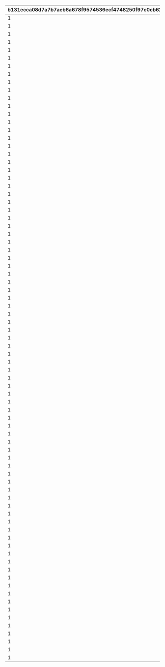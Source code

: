 |b131ecca08d7a7b7aeb6a678f9574536ecf4748250f97c0cb622114d4f21f547|bec30e90b80b64ad1b821aa239473560f5a6ba398a59d452c1a7e2a9e4c14d77|687ba09430182968fa7beaf017c74dd2fec457e0e460748b400be6ed6dbc50c0|eeaf49e26604995caa18116131c5fe423b053d99d5a1513fdcb4b1084d5bba3b|32ac4eed410ad10a4e547425dfcbae341d28c2033bc2439e5079fe4b52df9e0e|e6110b2cb7cf22d20690e43d60c1281ce1947ebd5684f34e8ff2ef9d3aaa8bdc|fbda3ee46c4c45d29f7110f4511c722ee4bf9145c5f95befdab395cc1af83d5f|81da84fa54678bc8c6842d72e54cc420049d89145df26b7c1bb57ca7520e3184|d276ef70f86ce13b7db04f313757bbb46d6701cfd9cbed98a437a5912c482782|aba667a956c4cbf226a1067811dd3ded80842e10420a52fce2e7f6b721d62223|7f60283fc600bc2cd521ed540a2c7f5aecf27d331908a79d54ebcb98363c1dfd|f11c809bf76163464bdcc4ea4d91db822dcffb4087f91708f7a66ca89fedff34|d514386c59283e2586e237e7333338f89dd8d7bc8dce03903689d95df83a5b61|
| --- | --- | --- | --- | --- | --- | --- | --- | --- | --- | --- | --- | --- |
|1|3|bgm_M90|0|1|2018/03/19 11:59:00|2018/03/14 12:00:00|2018/03/18 11:59:00|1001|1|2|2018/04/20 4:59:59|2018/03/21 5:00:00|
|1|4|bgm_M97|1001|2|2018/04/18 11:59:00|2018/04/13 12:00:00|2018/04/17 11:59:00|1002|1|2|2018/05/22 4:59:59|2018/04/20 5:00:00|
|1|5|bgm_M104|1002|1|2018/05/20 11:59:00|2018/05/15 12:00:00|2018/05/19 11:59:00|1003|1|2|2018/06/21 4:59:59|2018/05/22 5:00:00|
|1|6|bgm_M115|1003|2|2018/06/19 11:59:00|2018/06/14 12:00:00|2018/06/18 11:59:00|1004|1|2|2018/07/21 4:59:59|2018/06/21 5:00:00|
|1|7|bgm_M119|1004|1|2018/07/19 11:59:00|2018/07/14 12:00:00|2018/07/18 11:59:00|1005|1|2|2018/08/22 4:59:59|2018/07/21 5:00:00|
|1|8|bgm_M132|1005|2|2018/08/20 11:59:00|2018/08/15 12:00:00|2018/08/19 11:59:00|1006|1|2|2018/09/21 4:59:59|2018/08/22 5:00:00|
|1|9|bgm_M139|1006|1|2018/09/19 11:59:00|2018/09/14 12:00:00|2018/09/18 11:59:00|1007|1|2|2018/10/22 4:59:59|2018/09/21 5:00:00|
|1|10|bgm_M166|1007|2|2018/10/20 11:59:00|2018/10/15 12:00:00|2018/10/19 11:59:00|1008|1|2|2018/11/22 4:59:59|2018/10/22 5:00:00|
|1|11|bgm_M175|1008|1|2018/11/20 11:59:00|2018/11/15 12:00:00|2018/11/19 11:59:00|1009|1|2|2018/12/22 4:59:59|2018/11/22 5:00:00|
|1|12|bgm_M181|1009|2|2018/12/20 11:59:00|2018/12/15 12:00:00|2018/12/19 11:59:00|1010|1|2|2019/01/23 4:59:59|2018/12/22 5:00:00|
|1|1|bgm_M186|1010|1|2019/01/21 11:59:00|2019/01/16 12:00:00|2019/01/20 11:59:00|1011|1|2|2019/02/20 4:59:59|2019/01/23 5:00:00|
|1|2|bgm_M205|1011|2|2019/02/18 11:59:00|2019/02/13 12:00:00|2019/02/17 11:59:00|1012|1|2|2019/03/23 4:59:59|2019/02/20 5:00:00|
|1|3|bgm_M90|1012|1|2019/03/21 11:59:00|2019/03/16 12:00:00|2019/03/20 11:59:00|1013|1|2|2019/04/22 4:59:59|2019/03/23 5:00:00|
|1|4|bgm_M97|1013|2|2019/04/20 11:59:00|2019/04/15 12:00:00|2019/04/19 11:59:00|1014|1|2|2019/05/23 4:59:59|2019/04/22 5:00:00|
|1|5|bgm_M104|1014|1|2019/05/21 11:59:00|2019/05/16 12:00:00|2019/05/20 11:59:00|1015|1|2|2019/06/22 4:59:59|2019/05/23 5:00:00|
|1|6|bgm_M115|1015|2|2019/06/20 11:59:00|2019/06/15 12:00:00|2019/06/19 11:59:00|1016|1|2|2019/07/23 4:59:59|2019/06/22 5:00:00|
|1|7|bgm_M119|1016|1|2019/07/21 11:59:00|2019/07/16 12:00:00|2019/07/20 11:59:00|1017|1|2|2019/08/23 4:59:59|2019/07/23 5:00:00|
|1|8|bgm_M132|1017|2|2019/08/21 11:59:00|2019/08/16 12:00:00|2019/08/20 11:59:00|1018|1|2|2019/09/23 4:59:59|2019/08/23 5:00:00|
|1|9|bgm_M139|1018|1|2019/09/21 11:59:00|2019/09/16 12:00:00|2019/09/20 11:59:00|1019|1|2|2019/10/25 4:59:59|2019/09/23 5:00:00|
|1|10|bgm_M166|1019|2|2019/10/23 11:59:00|2019/10/18 12:00:00|2019/10/22 11:59:00|1020|1|2|2019/11/24 4:59:59|2019/10/25 5:00:00|
|1|11|bgm_M175|1020|1|2019/11/22 11:59:00|2019/11/17 12:00:00|2019/11/21 11:59:00|1021|1|2|2019/12/25 4:59:59|2019/11/24 5:00:00|
|1|12|bgm_M181|1021|2|2019/12/23 11:59:00|2019/12/18 12:00:00|2019/12/22 11:59:00|1022|1|2|2020/01/25 4:59:59|2019/12/25 5:00:00|
|1|1|bgm_M186|1022|1|2020/01/23 11:59:00|2020/01/18 12:00:00|2020/01/22 11:59:00|1023|1|2|2020/02/23 4:59:59|2020/01/25 5:00:00|
|1|2|bgm_M205|1023|2|2020/02/21 11:59:00|2020/02/16 12:00:00|2020/02/20 11:59:00|1024|1|2|2020/03/25 4:59:59|2020/02/23 5:00:00|
|1|3|bgm_M90|1024|1|2020/03/23 11:59:00|2020/03/18 12:00:00|2020/03/22 11:59:00|1025|1|2|2020/04/25 4:59:59|2020/03/25 5:00:00|
|1|4|bgm_M97|1025|2|2020/04/23 11:59:00|2020/04/18 12:00:00|2020/04/22 11:59:00|1026|1|2|2020/05/26 4:59:59|2020/04/25 5:00:00|
|1|5|bgm_M104|1026|1|2020/05/24 11:59:00|2020/05/19 12:00:00|2020/05/23 11:59:00|1027|1|2|2020/06/25 4:59:59|2020/05/26 5:00:00|
|1|6|bgm_M115|1027|2|2020/06/23 11:59:00|2020/06/18 12:00:00|2020/06/22 11:59:00|1028|1|2|2020/07/26 4:59:59|2020/06/25 5:00:00|
|1|7|bgm_M119|1028|1|2020/07/24 11:59:00|2020/07/19 12:00:00|2020/07/23 11:59:00|1029|1|2|2020/08/26 4:59:59|2020/07/26 5:00:00|
|1|8|bgm_M132|1029|2|2020/08/24 11:59:00|2020/08/19 12:00:00|2020/08/23 11:59:00|1030|1|2|2020/09/25 4:59:59|2020/08/26 5:00:00|
|1|9|bgm_M139|1030|1|2020/09/23 11:59:00|2020/09/18 12:00:00|2020/09/22 11:59:00|1031|1|2|2020/10/26 4:59:59|2020/09/25 5:00:00|
|1|10|bgm_M166|1031|2|2020/10/24 11:59:00|2020/10/19 12:00:00|2020/10/23 11:59:00|1032|1|2|2020/11/25 4:59:59|2020/10/26 5:00:00|
|1|11|bgm_M175|1032|1|2020/11/23 11:59:00|2020/11/18 12:00:00|2020/11/22 11:59:00|1033|1|2|2020/12/26 4:59:59|2020/11/25 5:00:00|
|1|12|bgm_M181|1033|2|2020/12/24 11:59:00|2020/12/19 12:00:00|2020/12/23 11:59:00|1034|1|2|2021/01/26 4:59:59|2020/12/26 5:00:00|
|1|1|bgm_M186|1034|1|2021/01/24 11:59:00|2021/01/19 12:00:00|2021/01/23 11:59:00|1035|1|2|2021/02/23 4:59:59|2021/01/26 5:00:00|
|1|2|bgm_M205|1035|2|2021/02/21 11:59:00|2021/02/16 12:00:00|2021/02/20 11:59:00|1036|1|2|2021/03/26 4:59:59|2021/02/23 5:00:00|
|1|3|bgm_M90|1036|1|2021/03/24 11:59:00|2021/03/19 12:00:00|2021/03/23 11:59:00|1037|1|2|2021/04/25 4:59:59|2021/03/26 5:00:00|
|1|4|bgm_M97|1037|2|2021/04/23 11:59:00|2021/04/18 12:00:00|2021/04/22 11:59:00|1038|1|2|2021/05/26 4:59:59|2021/04/25 5:00:00|
|1|5|bgm_M104|1038|1|2021/05/24 11:59:00|2021/05/19 12:00:00|2021/05/23 11:59:00|1039|1|2|2021/06/25 4:59:59|2021/05/26 5:00:00|
|1|6|bgm_M115|1039|2|2021/06/23 11:59:00|2021/06/18 12:00:00|2021/06/22 11:59:00|1040|1|2|2021/07/26 4:59:59|2021/06/25 5:00:00|
|1|7|bgm_M119|1040|1|2021/07/24 11:59:00|2021/07/19 12:00:00|2021/07/23 11:59:00|1041|1|2|2021/08/26 4:59:59|2021/07/26 5:00:00|
|1|8|bgm_M132|1041|2|2021/08/24 11:59:00|2021/08/19 12:00:00|2021/08/23 11:59:00|1042|1|2|2021/09/25 4:59:59|2021/08/26 5:00:00|
|1|9|bgm_M139|1042|1|2021/09/23 11:59:00|2021/09/18 12:00:00|2021/09/22 11:59:00|1043|1|2|2021/10/26 4:59:59|2021/09/25 5:00:00|
|1|10|bgm_M166|1043|2|2021/10/24 11:59:00|2021/10/19 12:00:00|2021/10/23 11:59:00|1044|1|2|2021/11/25 4:59:59|2021/10/26 5:00:00|
|1|11|bgm_M175|1044|1|2021/11/23 11:59:00|2021/11/18 12:00:00|2021/11/22 11:59:00|1045|1|2|2021/12/26 4:59:59|2021/11/25 5:00:00|
|1|12|bgm_M181|1045|2|2021/12/24 11:59:00|2021/12/19 12:00:00|2021/12/23 11:59:00|1046|1|2|2022/01/26 4:59:59|2021/12/26 5:00:00|
|1|1|bgm_M186|1046|1|2022/01/24 11:59:00|2022/01/19 12:00:00|2022/01/23 11:59:00|1047|1|2|2022/02/23 4:59:59|2022/01/26 5:00:00|
|1|2|bgm_M205|1047|2|2022/02/21 11:59:00|2022/02/16 12:00:00|2022/02/20 11:59:00|1048|1|2|2022/03/26 4:59:59|2022/02/23 5:00:00|
|1|3|bgm_M90|1048|1|2022/03/24 11:59:00|2022/03/19 12:00:00|2022/03/23 11:59:00|1049|1|2|2022/04/25 4:59:59|2022/03/26 5:00:00|
|1|4|bgm_M97|1049|2|2022/04/23 11:59:00|2022/04/18 12:00:00|2022/04/22 11:59:00|1050|1|2|2022/05/26 4:59:59|2022/04/25 5:00:00|
|1|5|bgm_M104|1050|1|2022/05/24 11:59:00|2022/05/19 12:00:00|2022/05/23 11:59:00|1051|1|2|2022/06/25 4:59:59|2022/05/26 5:00:00|
|1|6|bgm_M115|1051|2|2022/06/23 11:59:00|2022/06/18 12:00:00|2022/06/22 11:59:00|1052|1|2|2022/07/26 4:59:59|2022/06/25 5:00:00|
|1|7|bgm_M119|1052|1|2022/07/24 11:59:00|2022/07/19 12:00:00|2022/07/23 11:59:00|1053|1|2|2022/08/26 4:59:59|2022/07/26 5:00:00|
|1|8|bgm_M132|1053|2|2022/08/24 11:59:00|2022/08/19 12:00:00|2022/08/23 11:59:00|1054|1|2|2022/09/25 4:59:59|2022/08/26 5:00:00|
|1|9|bgm_M139|1054|1|2022/09/23 11:59:00|2022/09/18 12:00:00|2022/09/22 11:59:00|1055|1|2|2022/10/26 4:59:59|2022/09/25 5:00:00|
|1|10|bgm_M166|1055|2|2022/10/24 11:59:00|2022/10/19 12:00:00|2022/10/23 11:59:00|1056|1|2|2022/11/25 4:59:59|2022/10/26 5:00:00|
|1|11|bgm_M175|1056|1|2022/11/23 11:59:00|2022/11/18 12:00:00|2022/11/22 11:59:00|1057|1|2|2022/12/26 4:59:59|2022/11/25 5:00:00|
|1|12|bgm_M181|1057|2|2022/12/24 11:59:00|2022/12/19 12:00:00|2022/12/23 11:59:00|1058|1|2|2023/01/26 4:59:59|2022/12/26 5:00:00|
|1|1|bgm_M186|1058|1|2023/01/24 11:59:00|2023/01/19 12:00:00|2023/01/23 11:59:00|1059|1|2|2023/02/23 4:59:59|2023/01/26 5:00:00|
|1|2|bgm_M205|1059|2|2023/02/21 11:59:00|2023/02/16 12:00:00|2023/02/20 11:59:00|1060|1|2|2023/03/26 4:59:59|2023/02/23 5:00:00|
|1|3|bgm_M90|1060|1|2023/03/24 11:59:00|2023/03/19 12:00:00|2023/03/23 11:59:00|1061|1|2|2023/04/26 4:59:59|2023/03/26 5:00:00|
|1|4|bgm_M97|1061|2|2023/04/24 11:59:00|2023/04/19 12:00:00|2023/04/23 11:59:00|1063|1|2|2023/05/26 4:59:59|2023/04/26 5:00:00|
|1|5|bgm_M104|1063|1|2023/05/24 11:59:00|2023/05/19 12:00:00|2023/05/23 11:59:00|1064|1|2|2023/06/25 4:59:59|2023/05/26 5:00:00|
|1|6|bgm_M115|1064|2|2023/06/23 11:59:00|2023/06/18 12:00:00|2023/06/22 11:59:00|1065|1|2|2023/07/26 4:59:59|2023/06/25 5:00:00|
|1|7|bgm_M119|1065|1|2023/07/24 11:59:00|2023/07/19 12:00:00|2023/07/23 11:59:00|1066|1|2|2023/08/26 4:59:59|2023/07/26 5:00:00|
|1|8|bgm_M132|1066|2|2023/08/24 11:59:00|2023/08/19 12:00:00|2023/08/23 11:59:00|1067|1|2|2023/09/25 4:59:59|2023/08/26 5:00:00|
|1|9|bgm_M139|1067|1|2023/09/23 11:59:00|2023/09/18 12:00:00|2023/09/22 11:59:00|1068|1|2|2023/10/26 4:59:59|2023/09/25 5:00:00|
|1|10|bgm_M166|1068|2|2023/10/24 11:59:59|2023/10/19 12:00:00|2023/10/23 11:59:59|1069|1|2|2023/11/25 4:59:59|2023/10/26 5:00:00|
|1|11|bgm_M175|1069|1|2023/11/23 11:59:59|2023/11/18 12:00:00|2023/11/22 11:59:59|1070|1|2|2023/12/26 4:59:59|2023/11/25 5:00:00|
|1|12|bgm_M181|1070|2|2023/12/24 11:59:59|2023/12/19 12:00:00|2023/12/23 11:59:59|1071|1|2|2024/01/26 4:59:59|2023/12/26 5:00:00|
|1|1|bgm_M186|1071|1|2024/01/24 11:59:59|2024/01/19 12:00:00|2024/01/23 11:59:59|1072|1|2|2024/02/24 4:59:59|2024/01/26 5:00:00|
|1|2|bgm_M205|1072|2|2024/02/22 11:59:59|2024/02/15 0:00:00|2024/02/21 11:59:59|1073|1|2|2024/03/26 4:59:59|2024/02/24 5:00:00|
|1|3|bgm_M90|1073|1|2024/03/24 11:59:59|2024/03/19 12:00:00|2024/03/23 11:59:59|1074|1|2|2024/04/25 4:59:59|2024/03/26 5:00:00|
|1|4|bgm_M97|1074|2|2024/04/23 11:59:59|2024/04/18 12:00:00|2024/04/22 11:59:59|1075|1|2|2024/05/26 4:59:59|2024/04/25 5:00:00|
|1|5|bgm_M104|1075|1|2024/05/24 11:59:59|2024/05/19 12:00:00|2024/05/23 11:59:59|1076|1|2|2024/06/25 4:59:59|2024/05/26 5:00:00|
|1|6|bgm_M115|1076|2|2024/06/23 11:59:59|2024/06/18 12:00:00|2024/06/22 11:59:59|1077|1|2|2024/07/26 4:59:59|2024/06/25 5:00:00|
|1|7|bgm_M119|1077|1|2024/07/24 11:59:59|2024/07/19 12:00:00|2024/07/23 11:59:59|1078|1|2|2024/08/26 4:59:59|2024/07/26 5:00:00|
|1|8|bgm_M132|1078|2|2024/08/24 11:59:59|2024/08/19 12:00:00|2024/08/23 11:59:59|1079|1|2|2024/09/25 4:59:59|2024/08/26 5:00:00|
|1|9|bgm_M139|1079|1|2024/09/23 11:59:59|2024/09/18 12:00:00|2024/09/22 11:59:59|1080|1|2|2024/10/26 4:59:59|2024/09/25 5:00:00|
|1|10|bgm_M166|1080|2|2024/10/24 11:59:59|2024/10/19 12:00:00|2024/10/23 11:59:59|1081|1|2|2024/11/25 4:59:59|2024/10/26 5:00:00|
|1|11|bgm_M175|1081|1|2024/11/23 11:59:59|2024/11/18 12:00:00|2024/11/22 11:59:59|1082|1|2|2024/12/26 4:59:59|2024/11/25 5:00:00|